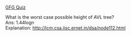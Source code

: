 [GFG Quiz](https://www.geeksforgeeks.org/data-structure-gq/balanced-binary-search-trees-gq/)

What is the worst case possible height of AVL tree? \
Ans: 1.44logn \
Explanation: http://lcm.csa.iisc.ernet.in/dsa/node112.html
